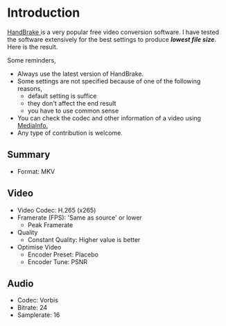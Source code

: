 # Introduction
[ HandBrake ]( https://handbrake.fr/ ) is a very popular free video conversion software. I have tested the software extensively for the best settings to produce _**lowest file size**_. Here is the result.

Some reminders,
- Always use the latest version of HandBrake.
- Some settings are not specified because of one of the following reasons,
  - default setting is suffice
  - they don't affect the end result
  - you have to use common sense
- You can check the codec and other information of a video using [ MediaInfo. ]( https://mediaarea.net/en/MediaInfo )
- Any type of contribution is welcome.

## Summary
- Format: MKV

## Video
- Video Codec: H.265 (x265)
- Framerate (FPS): 'Same as source' or lower
  - Peak Framerate
- Quality
  - Constant Quality: Higher value is better
- Optimise Video
  - Encoder Preset: Placebo
  - Encoder Tune: PSNR

## Audio
- Codec: Vorbis
- Bitrate: 24
- Samplerate: 16
